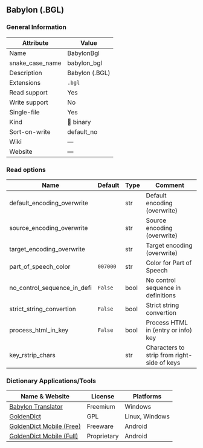 ## Babylon (.BGL)

### General Information

| Attribute       | Value          |
| --------------- | -------------- |
| Name            | BabylonBgl     |
| snake_case_name | babylon_bgl    |
| Description     | Babylon (.BGL) |
| Extensions      | `.bgl`         |
| Read support    | Yes            |
| Write support   | No             |
| Single-file     | Yes            |
| Kind            | 🔢 binary       |
| Sort-on-write   | default_no     |
| Wiki            | ―              |
| Website         | ―              |

### Read options

| Name                        | Default  | Type | Comment                                     |
| --------------------------- | -------- | ---- | ------------------------------------------- |
| default_encoding_overwrite  |          | str  | Default encoding (overwrite)                |
| source_encoding_overwrite   |          | str  | Source encoding (overwrite)                 |
| target_encoding_overwrite   |          | str  | Target encoding (overwrite)                 |
| part_of_speech_color        | `007000` | str  | Color for Part of Speech                    |
| no_control_sequence_in_defi | `False`  | bool | No control sequence in definitions          |
| strict_string_convertion    | `False`  | bool | Strict string convertion                    |
| process_html_in_key         | `False`  | bool | Process HTML in (entry or info) key         |
| key_rstrip_chars            |          | str  | Characters to strip from right-side of keys |



### Dictionary Applications/Tools

| Name & Website                                          | License     | Platforms      |
| ------------------------------------------------------- | ----------- | -------------- |
| [Babylon Translator](https://www.babylon-software.com/) | Freemium    | Windows        |
| [GoldenDict](http://goldendict.org/)                    | GPL         | Linux, Windows |
| [GoldenDict Mobile (Free)](http://goldendict.mobi/)     | Freeware    | Android        |
| [GoldenDict Mobile (Full)](http://goldendict.mobi/)     | Proprietary | Android        |
